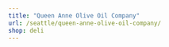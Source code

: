 ```yaml
---
title: "Queen Anne Olive Oil Company"
url: /seattle/queen-anne-olive-oil-company/
shop: deli
---
```

